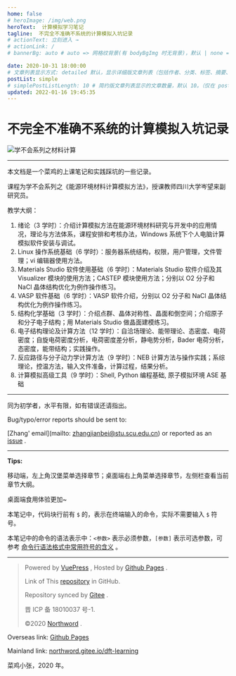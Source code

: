 ```yaml
---
home: false
# heroImage: /img/web.png
heroText:  计算模拟学习笔记
tagline:  不完全不准确不系统的计算模拟入坑记录
# actionText: 立刻进入 →
# actionLink: /
# bannerBg: auto # auto => 网格纹背景(有 bodyBgImg 时无背景)，默认 | none => 无 | '大图地址' | background: 自定义背景样式       提示：如发现文本颜色不适应你的背景时可以到 palette.styl 修改$bannerTextColor 变量

date: 2020-10-31 18:00:00
# 文章列表显示方式: detailed 默认，显示详细版文章列表（包括作者、分类、标签、摘要、分页等）| simple => 显示简约版文章列表（仅标题和日期）| none 不显示文章列表
postList: simple
# simplePostListLength: 10 # 简约版文章列表显示的文章数量，默认 10。（仅在 postList 设置为 simple 时生效）
updated: 2022-01-16 19:45:35
---
```


# 不完全不准确不系统的计算模拟入坑记录

![学不会系列之材料计算](./logo.png)

---

本文档是一个菜鸡的上课笔记和实践踩坑的一些记录。

课程为学不会系列之《能源环境材料计算模拟方法》，授课教师四川大学岑望来副研究员。

教学大纲：

1. 绪论（3 学时）：介绍计算模拟方法在能源环境材料研究与开发中的应用情况，理论与方法体系，课程安排和考核办法，Windows 系统下个人电脑计算模拟软件安装与调试。
2. Linux 操作系统基础（6 学时）：服务器系统结构，权限，用户管理，文件管理；vi 编辑器使用方法。
3. Materials Studio 软件使用基础（6 学时）：Materials Studio 软件介绍及其 Visualizer 模块的使用方法；CASTEP 模块使用方法；分别以 O2 分子和 NaCl 晶体结构优化为例作操作练习。
4. VASP 软件基础（6 学时）：VASP 软件介绍，分别以 O2 分子和 NaCl 晶体结构优化为例作操作练习。
5. 结构化学基础（3 学时）：介绍点群、晶体对称性、晶面和倒空间；介绍原子和分子电子结构；用 Materials Studio 做晶面建模练习。
6. 电子结构理论及计算方法（12 学时）：自洽场理论、能带理论、态密度、电荷密度；自旋电荷密度分析，电荷密度差分析，静电势分析，Bader 电荷分析，态密度，能带结构；实践操作。
7. 反应路径与分子动力学计算方法（9 学时）：NEB 计算方法与操作实践；系综理论，控温方法，输入文件准备，计算过程，结果分析。
8. 计算模拟高级工具（9 学时）：Shell, Python 编程基础, 原子模拟环境 ASE 基础

---

同为初学者，水平有限，如有错误还请指出。

Bug/typo/error reports should be sent to:

[Zhang' email](mailto: zhangjianbei@stu.scu.edu.cn) or reported as an [issue](https://github.com/northword/computation-simulation/issues) .

---

**Tips:**

移动端，左上角汉堡菜单选择章节；桌面端右上角菜单选择章节，左侧栏查看当前章节大纲。

桌面端食用体验更加~

本笔记中，代码块行前有 `$` 的，表示在终端输入的命令，实际不需要输入 `$` 符号。

本笔记中的命令的语法表示中：`<参数>` 表示必须参数，`[参数]` 表示可选参数，可参考 [命令行语法格式中常用符号的含义](https://www.cnblogs.com/uakora/p/11809501.html) 。

---

> Powered by [VuePress](https://www.gitbook.com/) ,     Hosted by [Github Pages](https://pages.github.com/) .
>
> Link of This [repository](https://github.com/northword/computation-simulation) in GitHub.
>
> Repository synced by [Gitee](https://gitee.com/northword/dft-learning) .
>
> 晋 ICP 备 18010037 号-1.
>
> ©2020 [Northword]() .

Overseas link: [Github Pages](http://blog.northword.cn/dft-learning)

Mainland link: [northword.gitee.io/dft-learning](http://northword.gitee.io/dft-learning)

菜鸡小张，2020 年。
